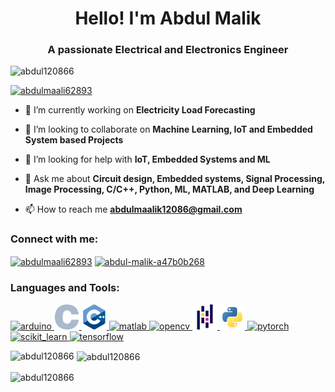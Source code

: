 <h1 align="center">Hello! I'm Abdul Malik</h1>
<h3 align="center">A passionate Electrical and Electronics Engineer</h3>

<p align="left"> <img src="https://komarev.com/ghpvc/?username=abdul120866&label=Profile%20views&color=0e75b6&style=flat" alt="abdul120866" /> </p>

<p align="left"> <a href="https://twitter.com/abdulmaali62893" target="blank"><img src="https://img.shields.io/twitter/follow/abdulmaali62893?logo=twitter&style=for-the-badge" alt="abdulmaali62893" /></a> </p>

- 🔭 I’m currently working on **Electricity Load Forecasting**

- 👯 I’m looking to collaborate on **Machine Learning, IoT and Embedded System based Projects**

- 🤝 I’m looking for help with **IoT, Embedded Systems and ML**

- 💬 Ask me about **Circuit design, Embedded systems, Signal Processing, Image Processing, C/C++, Python, ML, MATLAB, and Deep Learning**

- 📫 How to reach me **abdulmaalik12086@gmail.com**

<h3 align="left">Connect with me:</h3>
<p align="left">
<a href="https://twitter.com/abdulmaali62893" target="blank"><img align="center" src="https://raw.githubusercontent.com/rahuldkjain/github-profile-readme-generator/master/src/images/icons/Social/twitter.svg" alt="abdulmaali62893" height="30" width="40" /></a>
<a href="https://linkedin.com/in/abdul-malik-a47b0b268" target="blank"><img align="center" src="https://raw.githubusercontent.com/rahuldkjain/github-profile-readme-generator/master/src/images/icons/Social/linked-in-alt.svg" alt="abdul-malik-a47b0b268" height="30" width="40" /></a>
</p>

<h3 align="left">Languages and Tools:</h3>
<p align="left"> <a href="https://www.arduino.cc/" target="_blank" rel="noreferrer"> <img src="https://cdn.worldvectorlogo.com/logos/arduino-1.svg" alt="arduino" width="40" height="40"/> </a> <a href="https://www.cprogramming.com/" target="_blank" rel="noreferrer"> <img src="https://raw.githubusercontent.com/devicons/devicon/master/icons/c/c-original.svg" alt="c" width="40" height="40"/> </a> <a href="https://www.w3schools.com/cpp/" target="_blank" rel="noreferrer"> <img src="https://raw.githubusercontent.com/devicons/devicon/master/icons/cplusplus/cplusplus-original.svg" alt="cplusplus" width="40" height="40"/> </a> <a href="https://www.mathworks.com/" target="_blank" rel="noreferrer"> <img src="https://upload.wikimedia.org/wikipedia/commons/2/21/Matlab_Logo.png" alt="matlab" width="40" height="40"/> </a> <a href="https://opencv.org/" target="_blank" rel="noreferrer"> <img src="https://www.vectorlogo.zone/logos/opencv/opencv-icon.svg" alt="opencv" width="40" height="40"/> </a> <a href="https://pandas.pydata.org/" target="_blank" rel="noreferrer"> <img src="https://raw.githubusercontent.com/devicons/devicon/2ae2a900d2f041da66e950e4d48052658d850630/icons/pandas/pandas-original.svg" alt="pandas" width="40" height="40"/> </a> <a href="https://www.python.org" target="_blank" rel="noreferrer"> <img src="https://raw.githubusercontent.com/devicons/devicon/master/icons/python/python-original.svg" alt="python" width="40" height="40"/> </a> <a href="https://pytorch.org/" target="_blank" rel="noreferrer"> <img src="https://www.vectorlogo.zone/logos/pytorch/pytorch-icon.svg" alt="pytorch" width="40" height="40"/> </a> <a href="https://scikit-learn.org/" target="_blank" rel="noreferrer"> <img src="https://upload.wikimedia.org/wikipedia/commons/0/05/Scikit_learn_logo_small.svg" alt="scikit_learn" width="40" height="40"/> </a> <a href="https://www.tensorflow.org" target="_blank" rel="noreferrer"> <img src="https://www.vectorlogo.zone/logos/tensorflow/tensorflow-icon.svg" alt="tensorflow" width="40" height="40"/> </a> </p>

<p><img align="left" src="https://github-readme-stats.vercel.app/api/top-langs?username=abdul120866&show_icons=true&locale=en&layout=compact" alt="abdul120866" /></p>

<p>&nbsp;<img align="center" src="https://github-readme-stats.vercel.app/api?username=abdul120866&show_icons=true&locale=en" alt="abdul120866" /></p>

<p><img align="center" src="https://github-readme-streak-stats.herokuapp.com/?user=abdul120866&" alt="abdul120866" /></p>
